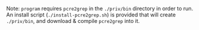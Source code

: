 Note: `program` requires `pcre2grep` in the `./priv/bin` directory in order to run. An install script (`./install-pcre2grep.sh`) is provided that will create `./priv/bin`, and download & compile `pcre2grep` into it.
